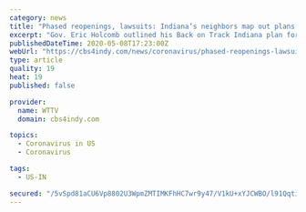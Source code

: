 ```yaml
---
category: news
title: "Phased reopenings, lawsuits: Indiana’s neighbors map out plans for recovering from coronavirus pandemic"
excerpt: "Gov. Eric Holcomb outlined his Back on Track Indiana plan for reopening the state’s economy last week. Holcomb said he’s been in contact with the governors of surrounding states to"
publishedDateTime: 2020-05-08T17:23:00Z
webUrl: "https://cbs4indy.com/news/coronavirus/phased-reopenings-lawsuits-indianas-neighbors-map-out-plans-for-recovering-from-coronavirus-pandemic/"
type: article
quality: 19
heat: 19
published: false

provider:
  name: WTTV
  domain: cbs4indy.com

topics:
  - Coronavirus in US
  - Coronavirus

tags:
  - US-IN

secured: "/5vSpd81aCU6Vp8802U3WpmZMTIMKFhHC7wr9y47/V1kU+xYJCWBO/l91Qqti+ST6Sq5BY3eayoFH9cnxHi4wCjR59QKncFhR0nwgDEbEu4d6fJrzwnj+JmkZDS8IQkQXmWAQ8L0NJQK2MeKg+l+hA1wTcromMtPBowpM+Ej0K0IVZG9u9dynWYGNGdXMEitxHQT+qT7MkHShLhrspJUrHJ/LRpRkFX6h7As1WKoPH/kfuQ+jD68bkZxuYqwujzaqpENb6PwUdFNFc8+wsj8HvIzApMwiUEb/P0ps+eEckDoGOs/Jn/1qblBdS40zXqJugmfpuxdvNMjPp9sTmZeYkfzzQSbwW54VbdkRSPLbK3gIajQzXJRz+ySq3gSwv/Zp6OLAUvC500QgBxKfNa1d58eQsatA0+lW0z6iVuo+3YBXAIIxlG8G3duoGKslpoaanUESGnp6U44ctbVLhIjunqhA3QMaK3Iyr7+Qw0DeAM=;nEYiEwQTdmUOMRVV8DXNtw=="
---
```


